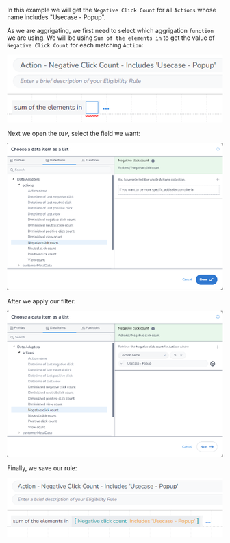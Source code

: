 In this example we will get the `Negative Click Count` for all `Actions` whose name includes "Usecase - Popup".

As we are aggrigating, we first need to select which aggrigation `function` we are using. We will be using `Sum of the elements in` to get the value of `Negative Click Count` for each matching `Action`:

![alt text](image_1.png)

Next we open the `DIP`, select the field we want:

![alt text](image_2.png)

After we apply our filter:

![alt text](image_3.png)

Finally, we save our rule:

![alt text](image_4.png)